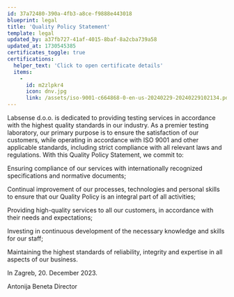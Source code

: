 ```yaml
---
id: 37a72480-390a-4fb3-a8ce-f9888e443018
blueprint: legal
title: 'Quality Policy Statement'
template: legal
updated_by: a37fb727-41af-4015-8baf-8a2cba739a58
updated_at: 1730545385
certificates_toggle: true
certifications:
  helper_text: 'Click to open certificate details'
  items:
    -
      id: m2zlpkr4
      icon: dnv.jpg
      link: /assets/iso-9001-c664868-0-en-us-20240229-20240229102134.pdf
---
```

Labsense d.o.o. is dedicated to providing testing services in accordance with the highest quality standards in our industry. As a premier testing laboratory, our primary purpose is to ensure the satisfaction of our customers, while operating in accordance with ISO 9001 and other applicable standards, including strict compliance with all relevant laws and regulations. With this Quality Policy Statement, we commit to:

Ensuring compliance of our services with internationally recognized specifications and normative documents;

Continual improvement of our processes, technologies and personal skills to ensure that our Quality Policy is an integral part of all activities;

Providing high-quality services to all our customers, in accordance with their needs and expectations;

Investing in continuous development of the necessary knowledge and skills for our staff;

Maintaining the highest standards of reliability, integrity and expertise in all aspects of our business.

In Zagreb, 20. December 2023.

Antonija Beneta
Director